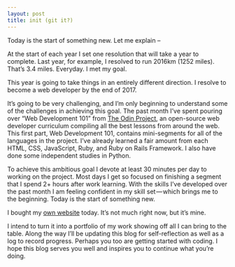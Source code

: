 ```yaml
---
layout: post
title: init (git it?)
---
```


Today is the start of something new. Let me explain –

At the start of each year I set one resolution that will take a year to complete. Last year, for example, I resolved to run 2016km (1252 miles). That’s 3.4 miles. Everyday. I met my goal.

This year is going to take things in an entirely different direction. I resolve to become a web developer by the end of 2017.

It’s going to be very challenging, and I’m only beginning to understand some of the challenges in achieving this goal. The past month I’ve spent pouring over “Web Development 101” from [The Odin Project](http://www.theodinproject.com/), an open-source web developer curriculum compiling all the best lessons from around the web. This first part, Web Development 101, contains mini-segments for all of the languages in the project. I’ve already learned a fair amount from each HTML, CSS, JavaScript, Ruby, and Ruby on Rails Framework. I also have done some independent studies in Python.

To achieve this ambitious goal I devote at least 30 minutes per day to working on the project. Most days I get so focused on finishing a segment that I spend 2+ hours after work learning. With the skills I’ve developed over the past month I am feeling confident in my skill set — which brings me to the beginning. Today is the start of something new.

I bought my [own website](http://www.andyduss.com/) today. It’s not much right now, but it’s mine.

I intend to turn it into a portfolio of my work showing off all I can bring to the table. Along the way I’ll be updating this blog for self-reflection as well as a log to record progress. Perhaps you too are getting started with coding. I hope this blog serves you well and inspires you to continue what you’re doing.